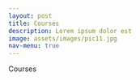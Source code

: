 ```yaml
---
layout: post
title: Courses
description: Lorem ipsum dolor est
image: assets/images/pic11.jpg
nav-menu: true
---
```


Courses
